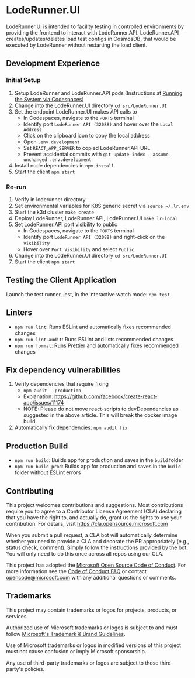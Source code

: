 # LodeRunner.UI

LodeRunner.UI is intended to facility testing in controlled environments by providing the frontend to interact with LodeRunner.API. LodeRunner.API creates/updates/deletes load test configs in CosmosDB, that would be executed by LodeRunner without restarting the load client.

## Development Experience

### Initial Setup

1. Setup LodeRunner and LodeRunner.API pods (Instructions at [Running the System via Codespaces](../../README.md#running-the-system-via-codespaces))
2. Change into the LodeRunner.UI directory `cd src/LodeRunner.UI`
3. Set the endpoint LodeRunner.UI makes API calls to
   - In Codespaces, navigate to the `PORTS` terminal
   - Identify port `LodeRunner API (32088)` and hover over the `Local Address`
   - Click on the clipboard icon to copy the local address
   - Open `.env.development`
   - Set `REACT_APP_SERVER` to copied LodeRunner.API URL
   - Prevent accidental commits with `git update-index --assume-unchanged .env.development`
4. Install node dependencies in `npm install`
5. Start the client `npm start`

### Re-run

1. Verify in loderunner directory
2. Set environmental variables for K8S generic secret via `source ~/.lr.env`
3. Start the k3d cluster `make create`
4. Deploy LodeRunner, LodeRunner.API, LodeRunner.UI `make lr-local`
5. Set LodeRunner.API port visibility to public
   - In Codespaces, navigate to the `PORTS` terminal
   - Identify port `LodeRunner API (32088)` and right-click on the `Visibility`
   - Hover over `Port Visibility` and select `Public`
6. Change into the LodeRunner.UI directory `cd src/LodeRunner.UI`
7. Start the client `npm start`

## Testing the Client Application

Launch the test runner, jest, in the interactive watch mode: `npm test`

## Linters

- `npm run lint`: Runs ESLint and automatically fixes recommended changes
- `npm run lint-audit`: Runs ESLint and lists recommended changes
- `npm run format`: Runs Prettier and automatically fixes recommended changes

## Fix dependency vulnerabilities

1. Verify dependencies that require fixing
   - `npm audit --production`
   - Explanation: <https://github.com/facebook/create-react-app/issues/11174>
   - NOTE: Please do not move react-scripts to devDependencies as suggested in the above article. This will break the docker image build.
2. Automatically fix dependencies: `npm audit fix`

## Production Build

- `npm run build`: Builds app for production and saves in the `build` folder
- `npm run build-prod`: Builds app for production and saves in the `build` folder without ESLint errors

## Contributing

This project welcomes contributions and suggestions. Most contributions require you to agree to a Contributor License Agreement (CLA) declaring that you have the right to, and actually do, grant us the rights to use your contribution. For details, visit <https://cla.opensource.microsoft.com>

When you submit a pull request, a CLA bot will automatically determine whether you need to provide a CLA and decorate the PR appropriately (e.g., status check, comment). Simply follow the instructions provided by the bot. You will only need to do this once across all repos using our CLA.

This project has adopted the [Microsoft Open Source Code of Conduct](https://opensource.microsoft.com/codeofconduct/). For more information see the [Code of Conduct FAQ](https://opensource.microsoft.com/codeofconduct/faq/) or contact [opencode@microsoft.com](mailto:opencode@microsoft.com) with any additional questions or comments.

## Trademarks

This project may contain trademarks or logos for projects, products, or services.

Authorized use of Microsoft trademarks or logos is subject to and must follow [Microsoft's Trademark & Brand Guidelines](https://www.microsoft.com/en-us/legal/intellectualproperty/trademarks/usage/general).

Use of Microsoft trademarks or logos in modified versions of this project must not cause confusion or imply Microsoft sponsorship.

Any use of third-party trademarks or logos are subject to those third-party's policies.
